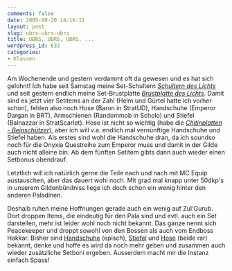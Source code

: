 ```yaml
---
comments: false
date: 2005-09-20 14:16:11
layout: post
slug: ubrs-ubrs-ubrs
title: UBRS, UBRS, UBRS, ...
wordpress_id: 633
categories:
- Klassen
---
```


Am Wochenende und gestern verdammt oft da gewesen und es hat sich gelohnt! Ich habe seit Samstag meine Set-Schultern _[Schultern des Lichts](http://www.wow-handwerk.de/item.php?action=detail&id=16729)_ und seit gestern endlich meine Set-Brustplatte _[Brustplatte des Lichts](http://www.wow-handwerk.de/item.php?action=detail&id=16726)_. Damit sind es jetzt vier Setitems an der Zahl (Helm und Gürtel hatte ich vorher schon), fehlen also noch Hose (Baron in StratUD), Handschuhe (Emperor Dargan in BRT), Armschienen (Randommob in Scholo) und Stiefel (Balnazzar in StratScarlet). Hose ist nicht so wichtig (habe die _[Chitinplatten - Beinschützer](http://www.wow-handwerk.de/item.php?action=detail&id=18739)_), aber ich will v.a. endlich mal vernünftige Handschuhe und Stiefel haben. Als erstes sind wohl die Handschuhe dran, da ich soundso noch für die Onyxia Questreihe zum Emperor muss und damit in der Gilde auch nicht alleine bin. Ab dem fünften Setitem gibts dann auch wieder einen Setbonus obendrauf.

Letztlich will ich natürlich gerne die Teile nach und nach mit MC Equip austauschen, aber das dauert wohl noch. Mit grad mal knapp unter 50dkp's in unserem Gildenbündniss liege ich doch schon ein wenig hinter den anderen Paladinen.

Deshalb ruhen meine Hoffnungen gerade auch ein wenig auf Zul'Gurub. Dort droppen Items, die eindeutig für den Pala sind und evtl. auch ein Set darstellen, mehr ist leider wohl noch nicht bekannt. Das ganze nennt sich Peacekeeper und droppt sowohl von den Bossen als auch vom Endboss Hakkar. Bisher sind [Handschuhe](http://www.thottbot.com/index.cgi?i=51828) (episch), [Stiefel](http://www.thottbot.com/index.cgi?i=51339) und [Hose](http://www.thottbot.com/index.cgi?i=51271) (beide rar) bekannt, denke und hoffe es wird da noch mehr geben und zusammen auch wieder zusätzliche Setboni ergeben. Ausserdem macht mir die Instanz einfach Spass!
